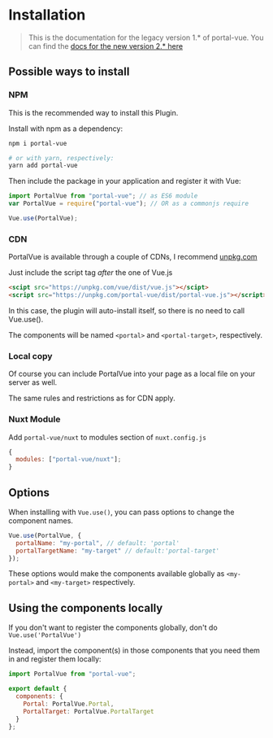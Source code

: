 # Installation

> This is the documentation for the legacy version 1.\* of portal-vue.
> You can find the [docs for the new version 2.\* here](https://portal-vue.linusb.org)

## Possible ways to install

### NPM

This is the recommended way to install this Plugin.

Install with npm as a dependency:

```bash
npm i portal-vue

# or with yarn, respectively:
yarn add portal-vue
```

Then include the package in your application and register it with Vue:

```javascript
import PortalVue from "portal-vue"; // as ES6 module
var PortalVue = require("portal-vue"); // OR as a commonjs require

Vue.use(PortalVue);
```

### CDN

PortalVue is available through a couple of CDNs, I recommend
<a href="http://www.unpkg.com">unpkg.com</a>

Just include the script tag _after_ the one of Vue.js

```html
<scipt src="https://unpkg.com/vue/dist/vue.js"></scipt>
<script src="https://unpkg.com/portal-vue/dist/portal-vue.js"></script>
```

In this case, the plugin will auto-install itself, so there is no need to call Vue.use().

The components will be named `<portal>` and `<portal-target>`, respectively.

### Local copy

Of course you can include PortalVue into your page as a local file on your server as well.

The same rules and restrictions as for CDN apply.

### Nuxt Module

Add `portal-vue/nuxt` to modules section of `nuxt.config.js`

```javascript
{
  modules: ["portal-vue/nuxt"];
}
```

## Options

When installing with `Vue.use()`, you can pass options to change the component names.

```javascript
Vue.use(PortalVue, {
  portalName: "my-portal", // default: 'portal'
  portalTargetName: "my-target" // default:'portal-target'
});
```

These options would make the components available globally as `<my-portal>` and `<my-target>` respectively.

## Using the components locally

If you don't want to register the components globally, don't do `Vue.use('PortalVue')`

Instead, import the component(s) in those components that you need them in and register them locally:

```javascript
import PortalVue from "portal-vue";

export default {
  components: {
    Portal: PortalVue.Portal,
    PortalTarget: PortalVue.PortalTarget
  }
};
```

